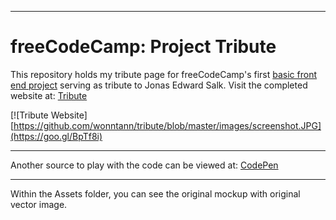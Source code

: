 ***
# freeCodeCamp: Project Tribute

This repository holds my tribute page for freeCodeCamp's first [basic front end project](https://www.freecodecamp.org/) serving as tribute to Jonas Edward Salk.
Visit the completed website at: [Tribute](https://goo.gl/BpTf8i)

[![Tribute Website][https://github.com/wonntann/tribute/blob/master/images/screenshot.JPG](https://goo.gl/BpTf8i)


***
Another source to play with the code can be viewed at: [CodePen](https://goo.gl/6pcDje)

***
Within the Assets folder, you can see the original mockup with original vector image.
